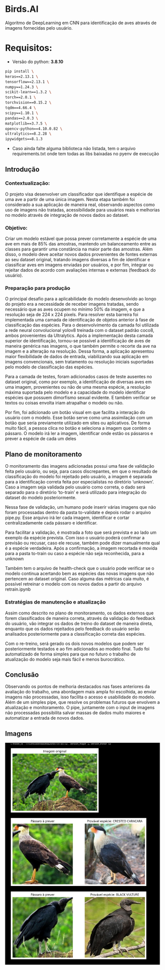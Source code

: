 # Birds.AI
Algoritmo de DeepLearning em CNN para identificação de aves através de imagens fornecidas pelo usuário.

# Requisitos:
- Versão do python: **3.8.10**
```sh
pip install \
keras==2.13.1 \
tensorflow==2.13.1 \
numpy==1.24.3 \
scikit-learn==1.3.2 \
torch==2.0.1 \
torchvision==0.15.2 \
tqdm==4.66.4 \
scipy==1.10.1 \
pandas==2.0.3 \
matplotlib==3.7.5 \
opencv-python==4.10.0.82 \
ultralytics==8.2.28 \
ipywidgets==8.1.3
```
- Caso ainda falte alguma biblioteca não listada, tem o arquivo requirements.txt
onde tem todas as libs baixadas no pyenv de execução

## Introdução

### Contextualização:
O projeto visa desenvolver um classificador que identifique a espécie de uma ave
a partir de uma única imagem. Nesta etapa também foi considerado a sua aplicação
de maneira real, observando aspectos como uso de imagens não tratadas,
acessibilidade para usuários reais e melhorias no modelo através de integração
de novos dados ao dataset.

### Objetivo:
Criar um modelo estável que possa prever corretamente a espécie de uma ave em
mais de 85% das amostras, mantendo um balanceamento entre as classes para
garantir uma constância na maior parte das amostras. Além disso, o modelo deve
aceitar novos dados provenientes de fontes externas ao seu dataset original,
tratando imagens diversas a fim de identificar e classificar aves em imagens
enviadas por usuários, e por fim, integrar ou rejeitar dados de acordo com
avaliações internas e externas (feedback do usuário).


### Preparação para produção
O principal desafio para a aplicabilidade do modelo desenvolvido ao longo do
projeto era a necessidade de receber imagens tratadas, sendo necessário que as
aves ocupem no mínimo 50% da imagem, e que a resolução seja de 224 x 224 pixels.
Para resolver esta barreira foi implementada uma camada de identificação de
objetos anterior à fase de classificação das espécies. Para o desenvolvimento da
camada foi utilizada a rede neural convolucional yolov8 treinada com o dataset
padrão coco8, ambos provenientes da Ultralytics. Após a implementação desta
camada superior de identificação, tornou-se possível a identificação de aves de
maneira genérica nas imagens, o que também permite o recorte da ave na imagem e
a alteração na resolução. Dessa forma, a aplicação apresentou maior
flexibilidade de dados de entrada, viabilizando sua aplicação em imagens
convencionais, sem tratamento ou resolução iniciais suportadas pelo modelo de
classificação das espécies.

Para a camada de testes, foram adicionados casos de teste ausentes no dataset
original, como por exemplo, a identificação de diversas aves em uma imagem,
provenientes ou não de uma mesma espécie, a resolução máxima suportada pelo
modelo e a capacidade do modelo identificar espécies que possuem dimorfismo
sexual evidente. E também verificar se textos ou coisas envolta iriam atrapalhar
o modelo ou não.

Por fim, foi adicionado um botão visual em que facilita a interação do usuário
com o modelo. Esse botão serve como uma assimilação com um botão que seria
previamente utilizado em sites ou aplicativos. De forma muito fácil, a pessoa
clica no botão e seleciona a imagem que contém o pássaro. O modelo irá ler a
imagem, identificar onde estão os pássaros e prever a espécie de cada um deles

## Plano de monitoramento
O monitoramento das imagens adicionadas possui uma fase de validação feita pelo
usuário, ou seja, para casos discrepantes, em que o resultado de classificação
do modelo foi rejeitado pelo usuário, a imagem é separada para a identificação
correta feita por especialistas no diretório ‘unknown’. Caso a imagem seja
validada pelo usuário como correta, o dado será separado para o diretório
‘to-train’ e será utilizado para integração do dataset do modelo posteriormente.

Nessa fase de validação, um humano pode inserir várias imagens que não foram
processadas dentro da pasta to-validate e depois rodar o arquivo pipe.py. Esse
arquivo irá ler cada imagem, identificar e cortar centralizadamente cada pássaro
e identificar.

Para facilitar a validação, é mostrada a foto que será prevista e ao lado um
exemplo da espécie prevista. Com isso o usuário poderá confirmar a previsão ou
recusar, caso ele recuse, também pode dizer manualmente qual é a espécie
verdadeira. Após a confirmação, a imagem recortada é movida para a pasta
to-train ou caso a espécie não seja reconhecida, para a unknown

Também tem o arquivo de health-check que o usuário pode verificar se o modelo
continua acertando bem as espécies das novas imagens que não pertencem ao
dataset original. Caso alguma das métricas caia muito, é possível retreinar o
modelo com os novos dados a partir do arquivo retrain.ipynb

### Estratégias de manutenção e atualização
Assim como descrito no plano de monitoramento, os dados externos que forem
classificados de maneira correta, através da validação do feedback do usuário,
vão integrar os dados de treino do dataset de maneira direta, enquanto que os
dados rejeitados pelo feedback do usuário serão analisados posteriormente para
a classificação correta das espécies.

Com o re-treino, será gerado os dois novos modelos que podem ser posteriormente
testados e ao fim adicionados ao modelo final.
Tudo foi automatizado de forma simples para que no futuro o trabalho de
atualização do modelo seja mais fácil e menos burocrático.

## Conclusão

Observando os pontos de melhoria destacados nas fases anteriores da avaliação do
trabalho, uma abordagem mais ampla foi escolhida, ao enviar imagens não
processadas, isso facilita o acesso e usabilidade do modelo.
Além de um simples pipe, que resolve os problemas futuros que envolvem a
atualização e monitoramento. O pipe, juntamente com o input de imagens não
processadas possibilita salvar massas de dados muito maiores e automatizar a
entrada de novos dados.

## Imagens

![Teste do algoritmo](image.png)
